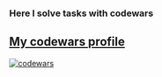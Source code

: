 ### Here I solve tasks with codewars

## [My codewars profile](https://www.codewars.com/users/dankozz1t)
 
[![codewars](https://www.codewars.com/users/dankozz1t/badges/large)](https://www.codewars.com/users/dankozz1t)
